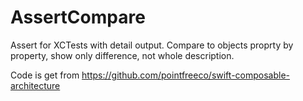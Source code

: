 # AssertCompare

Assert for XCTests with detail output. Compare to objects proprty by property, show only difference, not whole description. 

Code is get from https://github.com/pointfreeco/swift-composable-architecture
